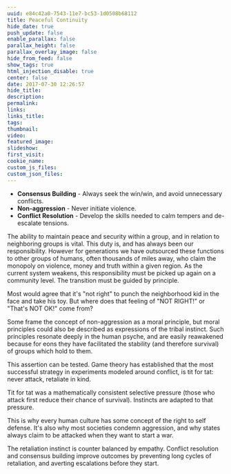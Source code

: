 ```yaml
---
uuid: e84c42a0-7543-11e7-bc53-1d0508b68112
title: Peaceful Continuity
hide_date: true
push_update: false
enable_parallax: false
parallax_height: false
parallax_overlay_image: false
hide_from_feed: false
show_tags: true
html_injection_disable: true
center: false
date: 2017-07-30 12:26:57
hide_title:
description:
permalink:
links:
links_title:
tags:
thumbnail:
video:
featured_image:
slideshow:
first_visit:
cookie_name:
custom_js_files:
custom_json_files:
---
```

* **Consensus Building** - Always seek the win/win, and avoid unnecessary conflicts.
* **Non-aggression** - Never initiate violence.
* **Conflict Resolution** - Develop the skills needed to calm tempers and de-escalate tensions.

The ability to maintain peace and security within a group, and in relation to neighboring groups is vital. This duty is, and has always been our responsibility. However for generations we have outsourced these functions to other groups of humans, often thousands of miles away, who claim the monopoly on violence, money and truth within a given region. As the current system weakens, this responsibility must be picked up again on a community level. The transition must be guided by principle.

Most would agree that it's "not right" to punch the neighborhood kid in the face and take his toy. But where does that feeling of  "NOT RIGHT!" or "That's NOT OK!" come from?

Some frame the concept of non-aggression as a moral principle, but moral principles could also be described as expressions of the tribal instinct. Such principles resonate deeply in the human psyche, and are easily reawakened because for eons they have facilitated the stability (and therefore survival) of groups which hold to them. 

This assertion can be tested. Game theory has established that the most successful strategy in experiments modeled around conflict, is tit for tat: never attack, retaliate in kind. 

Tit for tat was a mathematically consistent selective pressure (those who attack first reduce their chance of survival). Instincts are adapted to that pressure.

This is why every human culture has some concept of the right to self defense.
It's also why most societies condemn aggression, and why states always claim to be attacked when they want to start a war.

The retaliation instinct is counter balanced by empathy. Conflict resolution and consensus building improve outcomes by preventing long cycles of retaliation, and averting escalations before they start.